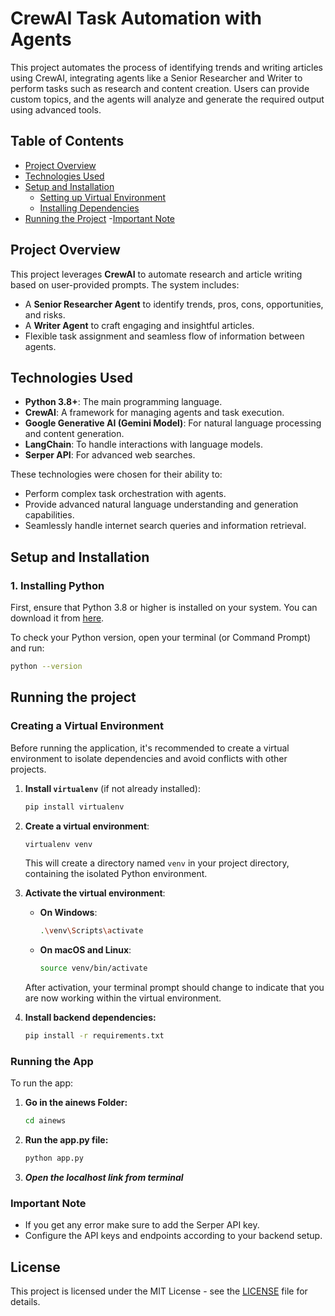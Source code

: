 # CrewAI Task Automation with Agents

This project automates the process of identifying trends and writing articles using CrewAI, integrating agents like a Senior Researcher and Writer to perform tasks such as research and content creation. Users can provide custom topics, and the agents will analyze and generate the required output using advanced tools.

## Table of Contents
- [Project Overview](#project-overview)
- [Technologies Used](#technologies-used)
- [Setup and Installation](#setup-and-installation)
  - [Setting up Virtual Environment](#setting-up-virtual-environment)
  - [Installing Dependencies](#installing-dependencies)
- [Running the Project](#running-the-project)
-[Important Note](#important-note)

## Project Overview

This project leverages **CrewAI** to automate research and article writing based on user-provided prompts. The system includes:
- A **Senior Researcher Agent** to identify trends, pros, cons, opportunities, and risks.
- A **Writer Agent** to craft engaging and insightful articles.
- Flexible task assignment and seamless flow of information between agents.

## Technologies Used

- **Python 3.8+**: The main programming language.
- **CrewAI**: A framework for managing agents and task execution.
- **Google Generative AI (Gemini Model)**: For natural language processing and content generation.
- **LangChain**: To handle interactions with language models.
- **Serper API**: For advanced web searches.

These technologies were chosen for their ability to:
- Perform complex task orchestration with agents.
- Provide advanced natural language understanding and generation capabilities.
- Seamlessly handle internet search queries and information retrieval.

## Setup and Installation

### 1. Installing Python
First, ensure that Python 3.8 or higher is installed on your system. You can download it from [here](https://www.python.org/downloads/).

To check your Python version, open your terminal (or Command Prompt) and run:
```bash
python --version

```

## Running the project

### Creating a Virtual Environment

Before running the application, it's recommended to create a virtual environment to isolate dependencies and avoid conflicts with other projects.

1. **Install `virtualenv`** (if not already installed):
    ```bash
    pip install virtualenv
    ```

2. **Create a virtual environment**:
    ```bash
    virtualenv venv
    ```
    This will create a directory named `venv` in your project directory, containing the isolated Python environment.

3. **Activate the virtual environment**:
    - **On Windows**:
        ```bash
        .\venv\Scripts\activate
        ```
    - **On macOS and Linux**:
        ```bash
        source venv/bin/activate
        ```

    After activation, your terminal prompt should change to indicate that you are now working within the virtual environment.


4. **Install backend dependencies:**
    ```bash
    pip install -r requirements.txt
    ```

### Running the App

To run the app:

1. **Go in the ainews Folder:**
   ```bash
   cd ainews
   ```

2. **Run the app.py file:**
    ```bash
    python app.py
    ```
3. ***Open the localhost link from terminal***

### Important Note

- If you get any error make sure to add the Serper API key.
- Configure the API keys and endpoints according to your backend setup.

## License

This project is licensed under the MIT License - see the [LICENSE](LICENSE) file for details.



